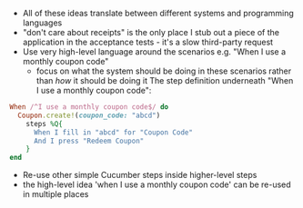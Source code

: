 - All of these ideas translate between different systems and programming languages
- "don't care about receipts" is the only place I stub out a piece of the application in the acceptance tests - it's a slow third-party request
- Use very high-level language around the scenarios e.g. "When I use a monthly coupon code"
    - focus on what the system should be doing in these scenarios rather than *how* it should be doing it
The step definition underneath "When I use a monthly coupon code":

```ruby
When /^I use a monthly coupon code$/ do
  Coupon.create!(coupon_code: "abcd")
    steps %Q{
      When I fill in "abcd" for "Coupon Code"
      And I press "Redeem Coupon"
    }
end
```

- Re-use other simple Cucumber steps inside higher-level steps
- the high-level idea 'when I use a monthly coupon code' can be re-used in multiple places
